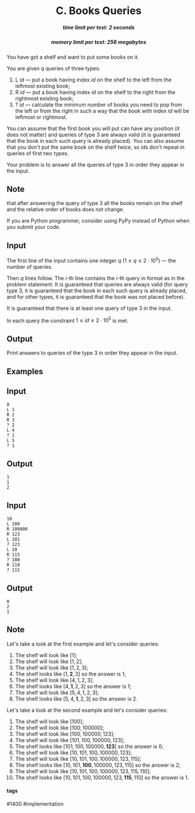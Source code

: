 <h1 style='text-align: center;'> C. Books Queries</h1>

<h5 style='text-align: center;'>time limit per test: 2 seconds</h5>
<h5 style='text-align: center;'>memory limit per test: 256 megabytes</h5>

You have got a shelf and want to put some books on it.

You are given $q$ queries of three types:

1. L $id$ — put a book having index $id$ on the shelf to the left from the leftmost existing book;
2. R $id$ — put a book having index $id$ on the shelf to the right from the rightmost existing book;
3. ? $id$ — calculate the minimum number of books you need to pop from the left or from the right in such a way that the book with index $id$ will be leftmost or rightmost.

You can assume that the first book you will put can have any position (it does not matter) and queries of type $3$ are always valid (it is guaranteed that the book in each such query is already placed). You can also assume that you don't put the same book on the shelf twice, so $id$s don't repeat in queries of first two types.

Your problem is to answer all the queries of type $3$ in order they appear in the input.

## Note

 that after answering the query of type $3$ all the books remain on the shelf and the relative order of books does not change.

If you are Python programmer, consider using PyPy instead of Python when you submit your code.

## Input

The first line of the input contains one integer $q$ ($1 \le q \le 2 \cdot 10^5$) — the number of queries.

Then $q$ lines follow. The $i$-th line contains the $i$-th query in format as in the problem statement. It is guaranteed that queries are always valid (for query type $3$, it is guaranteed that the book in each such query is already placed, and for other types, it is guaranteed that the book was not placed before).

It is guaranteed that there is at least one query of type $3$ in the input.

In each query the constraint $1 \le id \le 2 \cdot 10^5$ is met.

## Output

Print answers to queries of the type $3$ in order they appear in the input.

## Examples

## Input


```
8  
L 1  
R 2  
R 3  
? 2  
L 4  
? 1  
L 5  
? 1  

```
## Output


```
1  
1  
2  

```
## Input


```
10  
L 100  
R 100000  
R 123  
L 101  
? 123  
L 10  
R 115  
? 100  
R 110  
? 115  

```
## Output


```
0  
2  
1  

```
## Note

Let's take a look at the first example and let's consider queries: 

1. The shelf will look like $[1]$;
2. The shelf will look like $[1, 2]$;
3. The shelf will look like $[1, 2, 3]$;
4. The shelf looks like $[1, \textbf{2}, 3]$ so the answer is $1$;
5. The shelf will look like $[4, 1, 2, 3]$;
6. The shelf looks like $[4, \textbf{1}, 2, 3]$ so the answer is $1$;
7. The shelf will look like $[5, 4, 1, 2, 3]$;
8. The shelf looks like $[5, 4, \textbf{1}, 2, 3]$ so the answer is $2$.

Let's take a look at the second example and let's consider queries: 

1. The shelf will look like $[100]$;
2. The shelf will look like $[100, 100000]$;
3. The shelf will look like $[100, 100000, 123]$;
4. The shelf will look like $[101, 100, 100000, 123]$;
5. The shelf looks like $[101, 100, 100000, \textbf{123}]$ so the answer is $0$;
6. The shelf will look like $[10, 101, 100, 100000, 123]$;
7. The shelf will look like $[10, 101, 100, 100000, 123, 115]$;
8. The shelf looks like $[10, 101, \textbf{100}, 100000, 123, 115]$ so the answer is $2$;
9. The shelf will look like $[10, 101, 100, 100000, 123, 115, 110]$;
10. The shelf looks like $[10, 101, 100, 100000, 123, \textbf{115}, 110]$ so the answer is $1$.


#### tags 

#1400 #implementation 